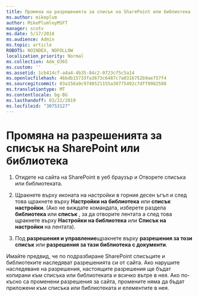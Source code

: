 ```yaml
---
title: Промяна на разрешенията за списък на SharePoint или библиотека
ms.author: mikeplum
author: MikePlumleyMSFT
manager: scotv
ms.date: 5/17/2018
ms.audience: Admin
ms.topic: article
ROBOTS: NOINDEX, NOFOLLOW
localization_priority: Normal
ms.collection: Adm_O365
ms.custom: ''
ms.assetid: 1cb414cf-a4a4-4b35-84c2-0723cf5c5a14
ms.openlocfilehash: 46bdb15733fa3673c6487c7a0316752b9ae757f4
ms.sourcegitcommit: 03a156a9c9740521155a30775492c7dff0982588
ms.translationtype: MT
ms.contentlocale: bg-BG
ms.lasthandoff: 03/22/2019
ms.locfileid: "30753127"
---
```

# <a name="change-permissions-for-a-sharepoint-list-or-library"></a>Промяна на разрешенията за списък на SharePoint или библиотека

1. Отидете на сайта на SharePoint в уеб браузър и Отворете списъка или библиотеката.
    
2. Щракнете върху иконата на настройки в горния десен ъгъл и след това щракнете върху **Настройки на библиотека** или **списък настройки**. (Ако не виждате командата, изберете раздела **библиотека** или **списък** , за да отворите лентата а след това щракнете върху **Настройки на библиотека** или **Списък на настройки** на лентата). 
    
3. Под **разрешения и управление**щракнете върху **разрешения за този списък** или **разрешения за тази библиотека с документи**.
    
Имайте предвид, че по подразбиране SharePoint списъците и библиотеките наследяват разрешенията си от сайта. Ако нарушите наследяване на разрешения, настоящите разрешения ще бъдат копирани към списъка или библиотеката и всичко вътре в нея. Ако по-късно са променени разрешения за сайта, промените няма да бъдат приложени към списъка или библиотеката и елементите в нея.
  

